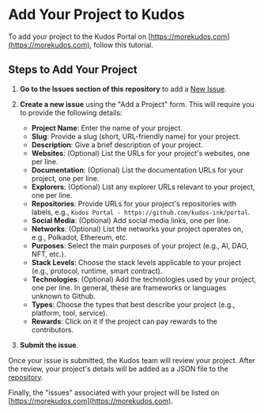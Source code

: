 # Add Your Project to Kudos

To add your project to the Kudos Portal on [https://morekudos.com](https://morekudos.com), follow this tutorial.

## Steps to Add Your Project

1. **Go to the Issues section of this repository** to add a [New Issue](https://github.com/kudos-ink/project-classification/issues/new/choose).

2. **Create a new issue** using the "Add a Project" form. This will require you to provide the following details:
   - **Project Name**: Enter the name of your project.
   - **Slug**: Provide a slug (short, URL-friendly name) for your project.
   - **Description**: Give a brief description of your project.
   - **Websites**: (Optional) List the URLs for your project's websites, one per line.
   - **Documentation**: (Optional) List the documentation URLs for your project, one per line.
   - **Explorers**: (Optional) List any explorer URLs relevant to your project, one per line.
   - **Repositories**: Provide URLs for your project's repositories with labels, e.g., `Kudos Portal - https://github.com/kudos-ink/portal`.
   - **Social Media**: (Optional) Add social media links, one per line.
   - **Networks**: (Optional) List the networks your project operates on, e.g., Polkadot, Ethereum, etc.
   - **Purposes**: Select the main purposes of your project (e.g., AI, DAO, NFT, etc.).
   - **Stack Levels**: Choose the stack levels applicable to your project (e.g., protocol, runtime, smart contract).
   - **Technologies**: (Optional) Add the technologies used by your project, one per line. In general, these are frameworks or languages unknown to Github.
   - **Types**: Choose the types that best describe your project (e.g., platform, tool, service).
   - **Rewards**: Click on it if the project can pay rewards to the contributors.

3. **Submit the issue**.

Once your issue is submitted, the Kudos team will review your project. After the review, your project's details will be added as a JSON file to the [repository](https://github.com/kudos-ink/project-classification/tree/main/data/projects).

Finally, the "issues" associated with your project will be listed on [https://morekudos.com](https://morekudos.com).
